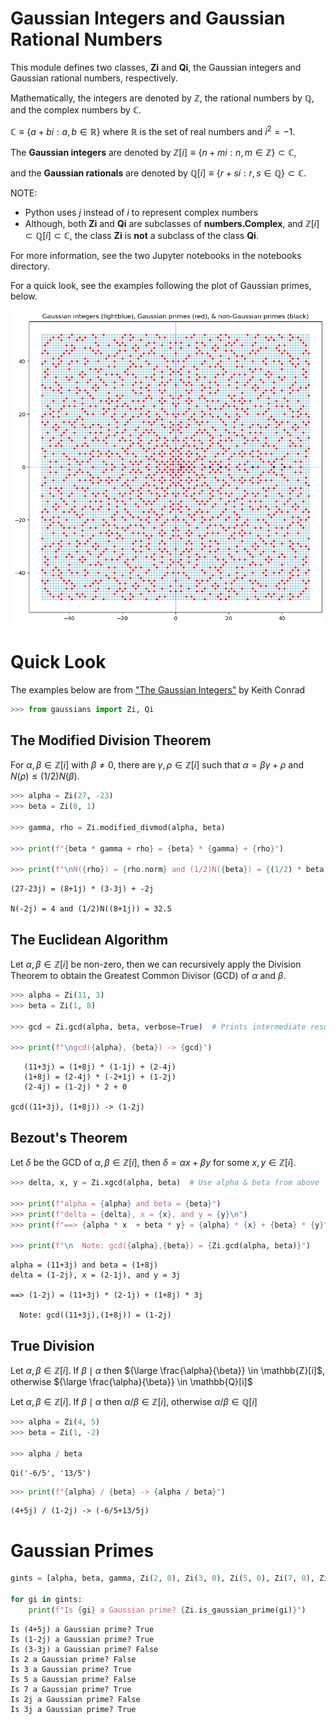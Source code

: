 # Gaussian Integers and Gaussian Rational Numbers

This module defines two classes, **Zi** and **Qi**, the Gaussian integers and Gaussian rational numbers, respectively.

Mathematically, the integers are denoted by $\mathbb{Z}$, the rational numbers by $\mathbb{Q}$, and the complex numbers by $\mathbb{C}$.

$\mathbb{C} \equiv \lbrace a + bi: a, b \in \mathbb{R} \rbrace$ where $\mathbb{R}$ is the set of real numbers and $i^2 = -1$.

The **Gaussian integers** are denoted by $\mathbb{Z}[i] \equiv \lbrace n + mi: n, m \in \mathbb{Z} \rbrace \subset \mathbb{C}$,

and the **Gaussian rationals** are denoted by $\mathbb{Q}[i] \equiv \lbrace r + si: r, s \in \mathbb{Q} \rbrace \subset \mathbb{C}$.

NOTE:

* Python uses $j$ instead of $i$ to represent complex numbers
* Although, both **Zi** and **Qi** are subclasses of **numbers.Complex**, and $\mathbb{Z}[i] \subset \mathbb{Q}[i] \subset \mathbb{C}$, the class **Zi** is **not** a subclass of the class **Qi**.

For more information, see the two Jupyter notebooks in the notebooks directory.

For a quick look, see the examples following the plot of Gaussian primes, below.

![alt text](https://github.com/alreich/gaussian_integers/blob/main/gaussian_integers_plot.png?raw=true)

# Quick Look

The examples below are from ["The Gaussian Integers"](https://kconrad.math.uconn.edu/blurbs/ugradnumthy/Zinotes.pdf) by Keith Conrad


```python
>>> from gaussians import Zi, Qi
```

## The Modified Division Theorem

For $\alpha, \beta \in \mathbb{Z}[i]$ with $\beta \ne 0$, there are $\gamma, \rho \in \mathbb{Z}[i]$ such that $\alpha = \beta \gamma + \rho$ and $N(\rho) \le (1/2)N(\beta)$.


```python
>>> alpha = Zi(27, -23)
>>> beta = Zi(8, 1)

>>> gamma, rho = Zi.modified_divmod(alpha, beta)

>>> print(f"{beta * gamma + rho} = {beta} * {gamma} + {rho}")

>>> print(f"\nN({rho}) = {rho.norm} and (1/2)N({beta}) = {(1/2) * beta.norm}")
```

    (27-23j) = (8+1j) * (3-3j) + -2j
    
    N(-2j) = 4 and (1/2)N((8+1j)) = 32.5


## The Euclidean Algorithm

Let $\alpha, \beta \in \mathbb{Z}[i]$ be non-zero, then we can recursively apply the Division Theorem to obtain the Greatest Common Divisor (GCD) of $\alpha$ and $\beta$.


```python
>>> alpha = Zi(11, 3)
>>> beta = Zi(1, 8)

>>> gcd = Zi.gcd(alpha, beta, verbose=True)  # Prints intermediate results

>>> print(f"\ngcd({alpha}, {beta}) -> {gcd}")
```

       (11+3j) = (1+8j) * (1-1j) + (2-4j)
       (1+8j) = (2-4j) * (-2+1j) + (1-2j)
       (2-4j) = (1-2j) * 2 + 0
    
    gcd((11+3j), (1+8j)) -> (1-2j)


## Bezout's Theorem

Let $\delta$ be the GCD of $\alpha, \beta \in \mathbb{Z}[i]$, then $\delta = \alpha x + \beta y$ for some $x, y \in \mathbb{Z}[i]$.


```python
>>> delta, x, y = Zi.xgcd(alpha, beta)  # Use alpha & beta from above

>>> print(f"alpha = {alpha} and beta = {beta}")
>>> print(f"delta = {delta}, x = {x}, and y = {y}\n")
>>> print(f"==> {alpha * x  + beta * y} = {alpha} * {x} + {beta} * {y}")

>>> print(f"\n  Note: gcd({alpha},{beta}) = {Zi.gcd(alpha, beta)}")
```

    alpha = (11+3j) and beta = (1+8j)
    delta = (1-2j), x = (2-1j), and y = 3j
    
    ==> (1-2j) = (11+3j) * (2-1j) + (1+8j) * 3j
    
      Note: gcd((11+3j),(1+8j)) = (1-2j)


## True Division

Let $\alpha, \beta \in \mathbb{Z}[i]$. If $\beta \mid \alpha$ then ${\large \frac{\alpha}{\beta}} \in \mathbb{Z}[i]$, otherwise ${\large \frac{\alpha}{\beta}} \in \mathbb{Q}[i]$

Let $\alpha, \beta \in \mathbb{Z}[i]$. If $\beta \mid \alpha$ then $\alpha / \beta \in \mathbb{Z}[i]$, otherwise $\alpha / \beta \in \mathbb{Q}[i]$


```python
>>> alpha = Zi(4, 5)
>>> beta = Zi(1, -2)

>>> alpha / beta
```




    Qi('-6/5', '13/5')




```python
>>> print(f"{alpha} / {beta} -> {alpha / beta}")
```

    (4+5j) / (1-2j) -> (-6/5+13/5j)


# Gaussian Primes


```python
gints = [alpha, beta, gamma, Zi(2, 0), Zi(3, 0), Zi(5, 0), Zi(7, 0), Zi(0, 2), Zi(0, 3)]

for gi in gints:
    print(f"Is {gi} a Gaussian prime? {Zi.is_gaussian_prime(gi)}")
```

    Is (4+5j) a Gaussian prime? True
    Is (1-2j) a Gaussian prime? True
    Is (3-3j) a Gaussian prime? False
    Is 2 a Gaussian prime? False
    Is 3 a Gaussian prime? True
    Is 5 a Gaussian prime? False
    Is 7 a Gaussian prime? True
    Is 2j a Gaussian prime? False
    Is 3j a Gaussian prime? True



```python

```
